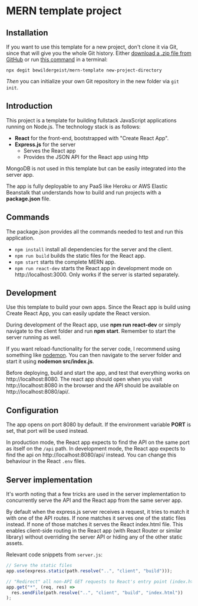 # MERN template project

## Installation

If you want to use this template for a new project, don't clone it via Git, since that will give you the whole Git history. Either [download a .zip file from GitHub](https://github.com/bewildergeist/mern-template/archive/refs/heads/master.zip) or run [this command](https://www.npmjs.com/package/degit) in a terminal:

```
npx degit bewildergeist/mern-template new-project-directory
```

_Then_ you can initialize your own Git repository in the new folder via `git init`.

## Introduction

This project is a template for building fullstack JavaScript applications running on Node.js. The technology stack is as follows:

- **React** for the front-end, bootstrapped with "Create React App".
- **Express.js** for the server
  - Serves the React app
  - Provides the JSON API for the React app using http

MongoDB is not used in this template but can be easily integrated into the server app.

The app is fully deployable to any PaaS like Heroku or AWS Elastic Beanstalk that understands how to build and run projects with a **package.json** file.

## Commands

The package.json provides all the commands needed to test and run this application.

- `npm install` install all dependencies for the server and the client.
- `npm run build` builds the static files for the React app.
- `npm start` starts the complete MERN app.
- `npm run react-dev` starts the React app in development mode on http://localhost:3000. Only works if the server is started separately.

## Development

Use this template to build your own apps. Since the React app is build using Create React App, you can easily update the React version.

During development of the React app, use **npm run react-dev** or simply navigate to the client folder and run **npm start**. Remember to start the server running as well.

If you want reload-functionality for the server code, I recommend using something like [nodemon](https://www.npmjs.com/package/nodemon). You can then navigate to the server folder and start it using **nodemon src/index.js**.

Before deploying, build and start the app, and test that everything works on http://localhost:8080. The react app should open when you visit http://localhost:8080 in the browser and the API should be available on http://localhost:8080/api/.

## Configuration

The app opens on port 8080 by default. If the environment variable **PORT** is set, that port will be used instead.

In production mode, the React app expects to find the API on the same port as itself on the `/api` path. In development mode, the React app expects to find the api on http://localhost:8080/api/ instead. You can change this behaviour in the React `.env` files.

## Server implementation

It's worth noting that a few tricks are used in the server implementation to concurrently serve the API and the React app from the same server app.

By default when the express.js server receives a request, it tries to match it with one of the API routes. If none matches it serves one of the static files instead. If none of those matches it serves the React index.html file. This enables client-side routing in the React app (with React Router or similar library) without overriding the server API or hiding any of the other static assets.

Relevant code snippets from `server.js`:

```js
// Serve the static files
app.use(express.static(path.resolve("..", "client", "build")));
```

```js
// "Redirect" all non-API GET requests to React's entry point (index.html)
app.get("*", (req, res) =>
  res.sendFile(path.resolve("..", "client", "build", "index.html"))
);
```
